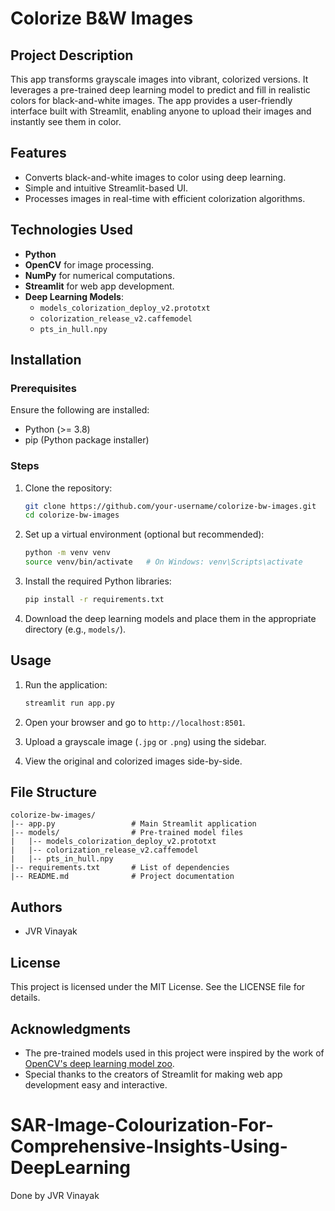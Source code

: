# Colorize B&W Images

## Project Description
This app transforms grayscale images into vibrant, colorized versions. It leverages a pre-trained deep learning model to predict and fill in realistic colors for black-and-white images. The app provides a user-friendly interface built with Streamlit, enabling anyone to upload their images and instantly see them in color.

## Features
- Converts black-and-white images to color using deep learning.
- Simple and intuitive Streamlit-based UI.
- Processes images in real-time with efficient colorization algorithms.

## Technologies Used
- **Python**
- **OpenCV** for image processing.
- **NumPy** for numerical computations.
- **Streamlit** for web app development.
- **Deep Learning Models**:
  - `models_colorization_deploy_v2.prototxt`
  - `colorization_release_v2.caffemodel`
  - `pts_in_hull.npy`

## Installation
### Prerequisites
Ensure the following are installed:
- Python (>= 3.8)
- pip (Python package installer)

### Steps
1. Clone the repository:
   ```bash
   git clone https://github.com/your-username/colorize-bw-images.git
   cd colorize-bw-images
   ```

2. Set up a virtual environment (optional but recommended):
   ```bash
   python -m venv venv
   source venv/bin/activate   # On Windows: venv\Scripts\activate
   ```

3. Install the required Python libraries:
   ```bash
   pip install -r requirements.txt
   ```

4. Download the deep learning models and place them in the appropriate directory (e.g., `models/`).

## Usage
1. Run the application:
   ```bash
   streamlit run app.py
   ```

2. Open your browser and go to `http://localhost:8501`.

3. Upload a grayscale image (`.jpg` or `.png`) using the sidebar.

4. View the original and colorized images side-by-side.

## File Structure
```
colorize-bw-images/
|-- app.py                 # Main Streamlit application
|-- models/                # Pre-trained model files
|   |-- models_colorization_deploy_v2.prototxt
|   |-- colorization_release_v2.caffemodel
|   |-- pts_in_hull.npy
|-- requirements.txt       # List of dependencies
|-- README.md              # Project documentation
```

## Authors
- JVR Vinayak
## License
This project is licensed under the MIT License. See the LICENSE file for details.

## Acknowledgments
- The pre-trained models used in this project were inspired by the work of [OpenCV's deep learning model zoo](https://github.com/opencv/opencv).
- Special thanks to the creators of Streamlit for making web app development easy and interactive.

# SAR-Image-Colourization-For-Comprehensive-Insights-Using-DeepLearning
Done by JVR Vinayak 
